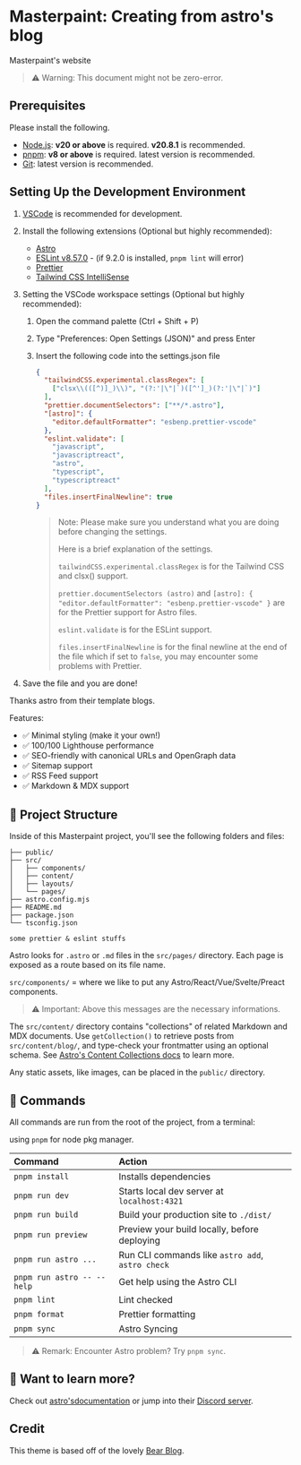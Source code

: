 # Masterpaint: Creating from astro's blog

Masterpaint's website

> ⚠️ Warning: This document might not be zero-error.

## Prerequisites

Please install the following.

- [Node.js](https://nodejs.org/en/): **v20 or above** is required. **v20.8.1** is recommended.
- [pnpm](https://pnpm.io/): **v8 or above** is required. latest version is recommended.
- [Git](https://git-scm.com/): latest version is recommended.

## Setting Up the Development Environment

1.  [VSCode](https://code.visualstudio.com/) is recommended for development.
1.  Install the following extensions (Optional but highly recommended):
    - [Astro](https://marketplace.visualstudio.com/items?itemName=astro.astro)
    - [ESLint v8.57.0](https://marketplace.visualstudio.com/items?itemName=dbaeumer.vscode-eslint) - (if 9.2.0 is installed, `pnpm lint` will error)
    - [Prettier](https://marketplace.visualstudio.com/items?itemName=esbenp.prettier-vscode)
    - [Tailwind CSS IntelliSense](https://marketplace.visualstudio.com/items?itemName=bradlc.vscode-tailwindcss)
1.  Setting the VSCode workspace settings (Optional but highly recommended):

    1.  Open the command palette (Ctrl + Shift + P)
    1.  Type "Preferences: Open Settings (JSON)" and press Enter
    1.  Insert the following code into the settings.json file

        ```json
        {
          "tailwindCSS.experimental.classRegex": [
            ["clsx\\(([^)]_)\\)", "(?:'|\"|`)([^']_)(?:'|\"|`)"]
          ],
          "prettier.documentSelectors": ["**/*.astro"],
          "[astro]": {
            "editor.defaultFormatter": "esbenp.prettier-vscode"
          },
          "eslint.validate": [
            "javascript",
            "javascriptreact",
            "astro",
            "typescript",
            "typescriptreact"
          ],
          "files.insertFinalNewline": true
        }
        ```

        > Note: Please make sure you understand what you are doing before changing the settings.
        >
        > Here is a brief explanation of the settings.
        >
        > `tailwindCSS.experimental.classRegex` is for the Tailwind CSS and clsx() support.
        >
        > `prettier.documentSelectors (astro)`
        > and
        > `[astro]: { "editor.defaultFormatter": "esbenp.prettier-vscode" }`
        > are for the Prettier support for Astro files.
        >
        > `eslint.validate` is for the ESLint support.
        >
        > `files.insertFinalNewline` is for the final newline at the end of the file which if set to `false`, you may encounter some problems with Prettier.

1.  Save the file and you are done!

Thanks astro from their template blogs.

Features:

- ✅ Minimal styling (make it your own!)
- ✅ 100/100 Lighthouse performance
- ✅ SEO-friendly with canonical URLs and OpenGraph data
- ✅ Sitemap support
- ✅ RSS Feed support
- ✅ Markdown & MDX support

## 🚀 Project Structure

Inside of this Masterpaint project, you'll see the following folders and files:

```text
├── public/
├── src/
│   ├── components/
│   ├── content/
│   ├── layouts/
│   └── pages/
├── astro.config.mjs
├── README.md
├── package.json
└── tsconfig.json

some prettier & eslint stuffs
```

Astro looks for `.astro` or `.md` files in the `src/pages/` directory. Each page is exposed as a route based on its file name.

`src/components/` = where we like to put any Astro/React/Vue/Svelte/Preact components.

> ⚠️ Important: Above this messages are the necessary informations.

The `src/content/` directory contains "collections" of related Markdown and MDX documents. Use `getCollection()` to retrieve posts from `src/content/blog/`, and type-check your frontmatter using an optional schema. See [Astro's Content Collections docs](https://docs.astro.build/en/guides/content-collections/) to learn more.

Any static assets, like images, can be placed in the `public/` directory.

## 🧞 Commands

All commands are run from the root of the project, from a terminal:

using `pnpm` for node pkg manager.

| Command                    | Action                                           |
| :------------------------- | :----------------------------------------------- |
| `pnpm install`             | Installs dependencies                            |
| `pnpm run dev`             | Starts local dev server at `localhost:4321`      |
| `pnpm run build`           | Build your production site to `./dist/`          |
| `pnpm run preview`         | Preview your build locally, before deploying     |
| `pnpm run astro ...`       | Run CLI commands like `astro add`, `astro check` |
| `pnpm run astro -- --help` | Get help using the Astro CLI                     |
| `pnpm lint`                | Lint checked                                     |
| `pnpm format`              | Prettier formatting                              |
| `pnpm sync`                | Astro Syncing                                    |

> ⚠️ Remark: Encounter Astro problem? Try `pnpm sync`.

## 👀 Want to learn more?

Check out [astro'sdocumentation](https://docs.astro.build) or jump into their [Discord server](https://astro.build/chat).

## Credit

This theme is based off of the lovely [Bear Blog](https://github.com/HermanMartinus/bearblog/).
